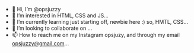 - 👋 Hi, I’m @opsjuzzy
- 👀 I’m interested in HTML, CSS and JS...
- 🌱 I’m currently learning just starting off, newbie here :) so, HMTL, CSS...
- 💞️ I’m looking to collaborate on ...
- 📫 How to reach me on my Instagram opsjuzy, and through my email opsjuzzy@gmail.com...

<!---
opsjuzzy/opsjuzzy is a ✨ special ✨ repository because its `README.md` (this file) appears on your GitHub profile.
You can click the Preview link to take a look at your changes.
--->

